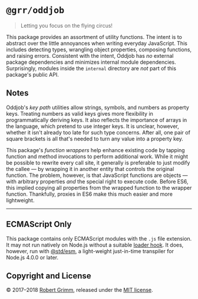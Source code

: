 # `@grr/oddjob`

> Letting you focus on the flying circus!

This package provides an assortment of utility functions. The intent is to
abstract over the little annoyances when writing everyday JavaScript. This
includes detecting types, wrangling object properties, composing functions, and
raising errors. Consistent with the intent, Oddjob has *no* external
package dependencies and minimizes internal module dependencies. Surprisingly,
modules inside the `internal` directory are *not* part of this package's public
API.

## Notes

Oddjob's *key path* utilities allow strings, symbols, and numbers as property
keys. Treating numbers as valid keys gives more flexibility in programmatically
deriving keys. It also reflects the importance of arrays in the language, which
pretend to use integer keys. It is unclear, however, whether it isn't already
too late for such type concerns. After all, one pair of square brackets is all
that's needed to turn any value into a property key.

This package's *function wrappers* help enhance existing code by tapping
function and method invocations to perform additional work. While it might be
possible to rewrite every call site, it generally is preferable to just modify
the callee — by wrapping it in another entity that controls the original
function. The problem, however, is that JavaScript functions are objects — with
arbitrary properties *and* the special right to execute code. Before ES6, this
implied copying all properties from the wrapped function to the wrapper
function. Thankfully, proxies in ES6 make this much easier and more lightweight.

--------------------------------------------------------------------------------

## ECMAScript Only

This package contains only ECMAScript modules with the `.js` file extension. It
may not run natively on Node.js without a suitable [loader
hook](https://nodejs.org/dist/latest-v9.x/docs/api/esm.html#esm_loader_hooks).
It does, however, run with [@std/esm](https://github.com/standard-things/esm),
a light-weight just-in-time transpiler for Node.js 4.0.0 or later.

## Copyright and License

© 2017–2018 [Robert Grimm](http://apparebit.com), released under the [MIT
license](LICENSE).
